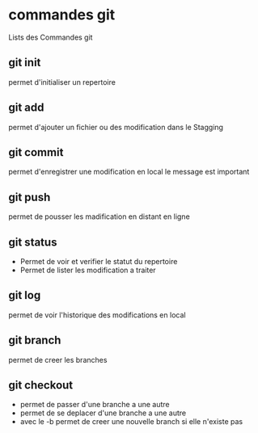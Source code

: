 # commandes git

Lists des Commandes git

## git init 
permet d'initialiser un repertoire


## git add
permet d'ajouter un fichier ou des modification dans le Stagging 

## git commit
permet d'enregistrer une modification en local
le message est important
## git push 
permet de pousser les madification en distant en ligne
## git status
- Permet de voir et verifier le statut du repertoire
- Permet de lister les modification a traiter

## git log
permet de voir l'historique des modifications en local

## git branch 
permet de creer les branches

## git checkout
- permet de passer d'une branche a une autre
- permet de se deplacer d'une branche a une autre
- avec le -b permet de creer une nouvelle branch si elle n'existe pas